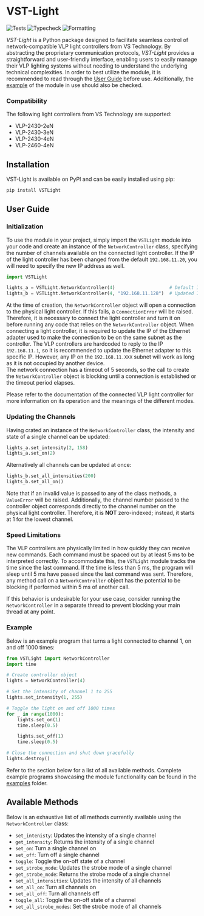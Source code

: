 # VST-Light
![Tests](https://github.com/Attrup/VST-Light/actions/workflows/package_tests.yaml/badge.svg)
![Typecheck](https://github.com/Attrup/VST-Light/actions/workflows/static_typecheck.yaml/badge.svg)
![Formatting](https://github.com/Attrup/VST-Light/actions/workflows/formatting.yaml/badge.svg)

*VST-Light* is a Python package designed to facilitate seamless control of network-compatible VLP light controllers from VS Technology. By abstracting the proprietary communication protocols, *VST-Light* provides a straightforward and user-friendly interface, enabling users to easily manage their VLP lighting systems without needing to understand the underlying technical complexities. In order to best utilize the module, it is recommended to read through the [User Guide](#user-guide) before use. Additionally, the [example](#example) of the module in use should also be checked.

### Compatibility
The following light controllers from VS Technology are supported:
- VLP-2430-2eN
- VLP-2430-3eN
- VLP-2430-4eN
- VLP-2460-4eN

## Installation
VST-Light is available on PyPI and can be easily installed using pip:
```zsh
pip install VSTLight
```
## User Guide
### Initialization
To use the module in your project, simply import the `VSTLight` module into your code and create an instance of the `NetworkController` class, specifying the number of channels available on the connected light controller. If the IP of the light controller has been changed from the default `192.168.11.20`, you will need to specify the new IP address as well.
```python
import VSTLight

lights_a = VSTLight.NetworkController(4)                    # Default IP
lights_b = VSTLight.NetworkController(4, "192.168.11.128")  # Updated IP
```

At the time of creation, the `NetworkController` object will open a connection to the physical light controller. If this fails, a `ConnectionError` will be raised. Therefore, it is necessary to connect the light controller and turn it on before running any code that relies on the `NetworkController` object. When connecting a light controller, it is required to update the IP of the Ethernet adapter used to make the connection to be on the same subnet as the controller. The VLP controllers are hardcoded to reply to the IP `192.168.11.1`, so it is recommended to update the Ethernet adapter to this specific IP. However, any IP on the `192.168.11.XXX` subnet will work as long as it is not occupied by another device.  
The network connection has a timeout of 5 seconds, so the call to create the `NetworkController` object is blocking until a connection is established or the timeout period elapses.

Please refer to the documentation of the connected VLP light controller for more information on its operation and the meanings of the different modes.

### Updating the Channels
Having crated an instance of the `NetworkController` class, the intensity and state of a single channel can be updated:
```python
lights_a.set_intensity(2, 158)
lights_a.set_on(2)
```
Alternatively all channels can be updated at once:
```python
lights_b.set_all_intensities(200)
lights_b.set_all_on()
```

Note that if an invalid value is passed to any of the class methods, a `ValueError` will be raised. Additionally, the channel number passed to the controller object corresponds directly to the channel number on the physical light controller. Therefore, it is **NOT** zero-indexed; instead, it starts at 1 for the lowest channel.

### Speed Limitations
The VLP controllers are physically limited in how quickly they can receive new commands. Each command must be spaced out by at least 5 ms to be interpreted correctly. To accommodate this, the `VSTLight` module tracks the time since the last command. If the time is less than 5 ms, the program will sleep until 5 ms have passed since the last command was sent. Therefore, any method call on a `NetworkController` object has the potential to be blocking if performed within 5 ms of another call.

If this behavior is undesirable for your use case, consider running the `NetworkController` in a separate thread to prevent blocking your main thread at any point.

### Example
Below is an example program that turns a light connected to channel 1, on and off 1000 times:
```python
from VSTLight import NetworkController
import time

# Create controller object
lights = NetworkController(4)

# Set the intensity of channel 1 to 255
lights.set_intensity(1, 255)

# Toggle the light on and off 1000 times
for _ in range(1000):
    lights.set_on(1)
    time.sleep(0.5)

    lights.set_off(1)
    time.sleep(0.5)

# Close the connection and shut down gracefully
lights.destroy()
```

Refer to the section below for a list of all available methods. Complete example programs showcasing the module functionality can be found in the [examples](https://github.com/Attrup/VST-Light/tree/main/examples) folder.
## Available Methods
Below is an exhaustive list of all methods currently available using the `NetworkController` class:
- `set_intenisty`: Updates the intensity of a single channel
- `get_intensity`: Returns the intensity of a single channel
- `set_on`: Turn a single channel on
- `set_off`: Turn off a single channel
- `toggle`: Toggle the on-off state of a channel
- `set_strobe_mode`: Updates the strobe mode of a single channel
- `get_strobe_mode`: Returns the strobe mode of a single channel
- `set_all_intensities`: Updates the intensity of all channels
- `set_all_on`: Turn all channels on
- `set_all_off`: Turn all channels off
- `toggle_all`: Toggle the on-off state of a channel
- `set_all_strobe_modes`: Set the strobe mode of all channels
